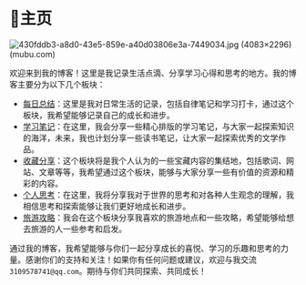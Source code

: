 # 🏡主页

![430fddb3-a8d0-43e5-859e-a40d03806e3a-7449034.jpg (4083×2296) (mubu.com)](https://api2.mubu.com/v3/document_image/430fddb3-a8d0-43e5-859e-a40d03806e3a-7449034.jpg)

欢迎来到我的博客！这里是我记录生活点滴、分享学习心得和思考的地方。我的博客主要分为以下几个板块：

- [每日总结](%E6%AF%8F%E6%97%A5%E6%80%BB%E7%BB%93.md)：这里是我对日常生活的记录，包括自律笔记和学习打卡，通过这个板块，我希望能够记录自己的成长和进步。
- [学习笔记](%E5%AD%A6%E4%B9%A0%E7%AC%94%E8%AE%B0.md)：在这里，我会分享一些精心排版的学习笔记，与大家一起探索知识的海洋，未来，我也计划分享一些读书笔记，让大家一起探索优秀的文学作品。
- [收藏分享](%E6%94%B6%E8%97%8F%E5%88%86%E4%BA%AB.md)：这个板块将是我个人认为的一些宝藏内容的集结地，包括歌词、网站、文章等等，我希望通过这个板块，能够与大家分享一些有价值的资源和精彩的内容。
- [个人思考](%E4%B8%AA%E4%BA%BA%E6%80%9D%E8%80%83.md)：在这里，我将分享我对于世界的思考和对各种人生观念的理解，我相信思考和探索能够让我们更好地成长和进步。
- [旅游攻略](%E6%97%85%E6%B8%B8%E6%94%BB%E7%95%A5.md)：我会在这个板块分享我喜欢的旅游地点和一些攻略，希望能够给想去旅游的人一些参考和启发。

通过我的博客，我希望能够与你们一起分享成长的喜悦、学习的乐趣和思考的力量。感谢你们的支持和关注！如果你有任何问题或建议，欢迎与我交流 `3109578741@qq.com`。期待与你们共同探索、共同成长！